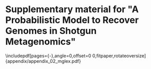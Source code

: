 # Supplementary material for "A Probabilistic Model to Recover Genomes in Shotgun Metagenomics"

\includepdf[pages={-},angle=0,offset=0 0,fitpaper,rotateoversize]{appendix/appendix_02_mglex.pdf}
